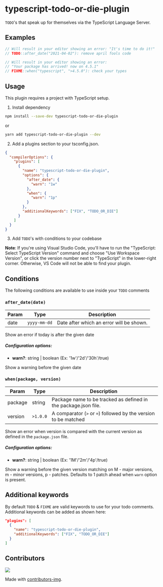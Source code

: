 # typescript-todo-or-die-plugin

`TODO`'s that speak up for themselves via the TypeScript Language Server.

## Examples

```typescript
// Will result in your editor showing an error: "It's time to do it!"
// TODO::after_date("2021-04-02"): remove april fools code
```

```typescript
// Will result in your editor showing an error:
// "Your package has arrived! now on 4.5.1"
// FIXME::when("typescript", ">4.5.0"): check your types
```

## Usage

This plugin requires a project with TypeScript setup.

1. Install dependency

```bash
npm install --save-dev typescript-todo-or-die-plugin
```

or

```bash
yarn add typescript-todo-or-die-plugin --dev
```

2. Add a plugins section to your tsconfig.json.

```json
{
  "compilerOptions": {
    "plugins": [
      {
        "name": "typescript-todo-or-die-plugin",
        "options": {
          "after_date": {
            "warn": "1w"
          },
          "when": {
            "warn": "1p"
          }
        },
        "additionalKeywords": ["FIX", "TODO_OR_DIE"]
      }
    ]
  }
}
```

3. Add `TODO`'s with conditions to your codebase

**Note**: If you're using Visual Studio Code, you'll have to run the "TypeScript: Select TypeScript Version" command and choose "Use Workspace Version", or click the version number next to "TypeScript" in the lower-right corner. Otherwise, VS Code will not be able to find your plugin.

## Conditions

The following conditions are available to use inside your `TODO` comments

### `after_date(date)`

| Param | Type         | Description                              |
| ----- | ------------ | ---------------------------------------- |
| date  | `yyyy-mm-dd` | Date after which an error will be shown. |

Show an error if today is after the given date

##### Configuration options:

- **warn?**: string | boolean (Ex: '1w'/'2d'/'30h'/true)

Show a warning before the given date

### `when(package, version)`

| Param   | Type     | Description                                                     |
| ------- | -------- | --------------------------------------------------------------- |
| package | string   | Package name to be tracked as defined in the package.json file. |
| version | `>1.0.0` | A comparator (`>` or `=`) followed by the version to be matched |

Show an error when version is compared with the current version as defined in the
`package.json` file.

##### Configuration options:

- **warn?**: string | boolean (Ex: '1M'/'2m'/'4p'/true)

Show a warning before the given version matching on M - major versions, m -
minor versions, p - patches. Defaults to 1 patch ahead when `warn` option is present.

## Additional keywords

By default `TODO` & `FIXME` are valid keywords to use for your todo comments. Additional keywords can be added as shown here:

```json
"plugins": [
  {
    "name": "typescript-todo-or-die-plugin",
    "additionalKeywords": ["FIX", "TODO_OR_DIE"]
  }
]
```

## Contributors

<a href="https://github.com/ngnijland/typescript-todo-or-die-plugin/graphs/contributors">
  <img src="https://contrib.rocks/image?repo=ngnijland/typescript-todo-or-die-plugin" />
</a>

Made with [contributors-img](https://contrib.rocks).
